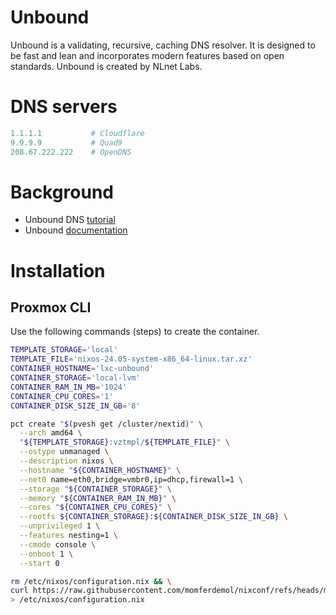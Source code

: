 # Unbound

Unbound is a validating, recursive, caching DNS resolver. It is designed to be fast and lean and incorporates modern features based on open standards. Unbound is created by NLnet Labs.

# DNS servers

```yaml
1.1.1.1           # Cloudflare
9.9.9.9           # Quad9
208.67.222.222    # OpenDNS
```

# Background

- Unbound DNS [tutorial](https://calomel.org/unbound_dns.html)
- Unbound [documentation](https://unbound.docs.nlnetlabs.nl/en/latest/)

# Installation

## Proxmox CLI

Use the following commands (steps) to create the container.

```sh
TEMPLATE_STORAGE='local'
TEMPLATE_FILE='nixos-24.05-system-x86_64-linux.tar.xz'
CONTAINER_HOSTNAME='lxc-unbound'
CONTAINER_STORAGE='local-lvm'
CONTAINER_RAM_IN_MB='1024'
CONTAINER_CPU_CORES='1'
CONTAINER_DISK_SIZE_IN_GB='8'
```

```sh
pct create "$(pvesh get /cluster/nextid)" \
  --arch amd64 \
  "${TEMPLATE_STORAGE}:vztmpl/${TEMPLATE_FILE}" \
  --ostype unmanaged \
  --description nixos \
  --hostname "${CONTAINER_HOSTNAME}" \
  --net0 name=eth0,bridge=vmbr0,ip=dhcp,firewall=1 \
  --storage "${CONTAINER_STORAGE}" \
  --memory "${CONTAINER_RAM_IN_MB}" \
  --cores "${CONTAINER_CPU_CORES}" \
  --rootfs ${CONTAINER_STORAGE}:${CONTAINER_DISK_SIZE_IN_GB} \
  --unprivileged 1 \
  --features nesting=1 \
  --cmode console \
  --onboot 1 \
  --start 0
  ```

```sh
rm /etc/nixos/configuration.nix && \
curl https://raw.githubusercontent.com/momferdemol/nixconf/refs/heads/main/lxc-unbound/configuration.nix \
> /etc/nixos/configuration.nix
```
